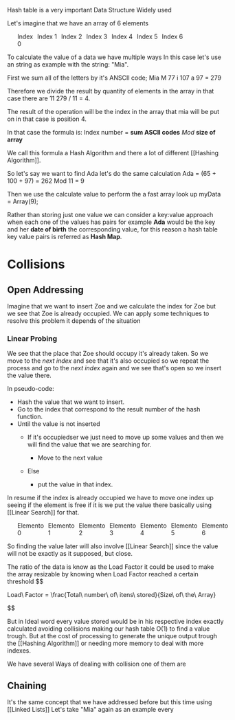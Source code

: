 Hash table is a very important Data Structure Widely used

Let's imagine that we have an array of 6 elements


<ul style="list-style-type:none; display:flex;">

<li style="margin-right:10px;" >Index<br>0</li>

<li style="margin-right:10px;">Index 1</li>

<li style="margin-right:10px;">Index 2</li>

<li style="margin-right:10px;">Index 3</li>

<li style="margin-right:10px;">Index 4</li>

<li style="margin-right:10px;">Index 5</li>

<li style="margin-right:10px;">Index 6</li>
</ul>

To calculate the value of a data we have multiple ways In this case let's use an string as example with the string: "Mia".

First we sum all of the letters by it's ANSCII code;
Mia M 77 i 107 a 97 = 279 

Therefore we divide the result by quantity of elements in the array in that case there are 11
279 / 11 = 4.

The result of the operation will be the index in the array that mia will be put on in that case is position 4.

In that case the formula is:
Index number = __sum ASCII codes__ *Mod* __size of array__

We call this formula a Hash Algorithm and there a lot of different [[Hashing Algorithm]].

So let's say we want to find Ada let's do the same calculation
Ada = (65 + 100 + 97) = 262 Mod 11 = 9

Then we use the calculate value to perform the a fast array look up
myData = Array(9);

Rather than storing just one value we can consider a key:value approach when each one of the values has pairs for example **Ada** would be the key and her **date of birth** the corresponding value, for this reason a hash table key value pairs is referred as **Hash Map**. 

# Collisions 

## Open Addressing 

Imagine that we want to insert Zoe and we calculate the index for Zoe but we see that Zoe is already occupied. We can apply some techniques to resolve this problem it depends of the situation

### Linear Probing

We see that the place that Zoe should occupy it's already taken. So we move to the _next index_ and see that it's also occupied so we repeat the process and go to the _next index_ again and we see that's open so we insert the value there.

In pseudo-code:
- Hash the value that we want to insert.
- Go to the index that correspond to the result number of the hash function.
- Until the value is not inserted
	- If it's occupiedser we just need to move up some values and then we will find the value that we are searching for.

		- Move to the next value
	- Else
		- put the value in that index. 

In resume if the index is already occupied we have to move one index up seeing if the element is free if it is we put the value there basically using [[Linear Search]] for that.

<ul style="list-style-type:none; display:flex;">

<li style="margin-right:10px;" >Elemento 0</li>

<li style="margin-right:10px;">Elemento 1</li>

<li style="margin-right:10px;">Elemento 2</li>

<li style="margin-right:10px;">Elemento 3</li>

<li style="margin-right:10px;">Elemento 4</li>

<li style="margin-right:10px;">Elemento 5</li>

<li style="margin-right:10px;">Elemento 6</li>
</ul>


So finding the value later will also involve [[Linear Search]] since the value will not be exactly as it supposed, but close. 

The ratio of the data is know as the Load Factor it could be used to make the array resizable by knowing when Load Factor reached a certain threshold
$$

Load\ Factor = \frac{Total\ number\ of\ itens\ stored}{Size\ of\ the\ Array}

$$

But in Ideal word every value stored would be in his respective index exactly calculated avoiding collisions making our hash table O(1) to find a value trough. But at the cost of processing to generate the unique output trough the [[Hashing Algorithm]] or needing more memory to deal with more indexes.

We have several Ways of dealing with collision one of them are 

## Chaining

It's the same concept that we have addressed before but this time using [[Linked Lists]]
Let's take "Mia" again as an example every 